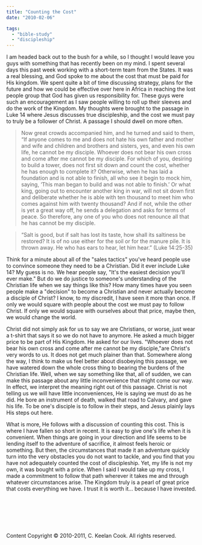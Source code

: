 ```yaml
---
title: "Counting the Cost"
date: "2010-02-06"

tags: 
  - "bible-study"
  - "discipleship"
---
```


I am headed back out to the bush for a while, so I thought I would leave you guys with something that has recently been on my mind. I spent several days this past week working with a short-term team from the States. It was a real blessing, and God spoke to me about the cost that must be paid for His kingdom. We spent quite a bit of time discussing strategy, plans for the future and how we could be effective over here in Africa in reaching the lost people group that God has given us responsibility for. These guys were such an encouragement as I saw people willing to roll up their sleeves and do the work of the Kingdom. My thoughts were brought to the passage in Luke 14 where Jesus discusses true discipleship, and the cost we must pay to truly be a follower of Christ. A passage I should dwell on more often.

> Now great crowds accompanied him, and he turned and said to them, “If anyone comes to me and does not hate his own father and mother and wife and children and brothers and sisters, yes, and even his own life, he cannot be my disciple. Whoever does not bear his own cross and come after me cannot be my disciple. For which of you, desiring to build a tower, does not first sit down and count the cost, whether he has enough to complete it? Otherwise, when he has laid a foundation and is not able to finish, all who see it begin to mock him, saying, ‘This man began to build and was not able to finish.’ Or what king, going out to encounter another king in war, will not sit down first and deliberate whether he is able with ten thousand to meet him who comes against him with twenty thousand? And if not, while the other is yet a great way off, he sends a delegation and asks for terms of peace. So therefore, any one of you who does not renounce all that he has cannot be my disciple. 

> “Salt is good, but if salt has lost its taste, how shall its saltiness be restored? It is of no use either for the soil or for the manure pile. It is thrown away. He who has ears to hear, let him hear.” (Luke 14:25-35)

Think for a minute about all of the "sales tactics" you've heard people use to convince someone they need to be a Christian. Did it ever include Luke 14? My guess is no. We hear people say, "It's the easiest decision you'll ever make." But do we do justice to someone's understanding of the Christian life when we say things like this? How many times have you seen people make a "decision" to become a Christian and never actually become a disciple of Christ? I know, to my discredit, I have seen it more than once. If only we would square with people about the cost we must pay to follow Christ. If only we would square with ourselves about that price, maybe then, we would change the world.

Christ did not simply ask for us to say we are Christians, or worse, just wear a t-shirt that says it so we do not have to anymore. He asked a much bigger price to be part of His Kingdom. He asked for our lives. "Whoever does not bear his own cross and come after me cannot be my disciple,"are Christ's very words to us. It does not get much plainer than that. Somewhere along the way, I think to make us feel better about disobeying this passage, we have watered down the whole cross thing to bearing the burdens of the Christian life. Well, when we say something like that, all of sudden, we can make this passage about any little inconvenience that might come our way. In effect, we interpret the meaning right out of this passage. Christ is not telling us we will have little inconveniences, He is saying we must do as he did. He bore an instrument of death, walked that road to Calvary, and gave his life. To be one's disciple is to follow in their steps, and Jesus plainly lays His steps out here.

What is more, He follows with a discussion of counting this cost. This is where I have fallen so short in recent. It is easy to give one's life when it is convenient. When things are going in your direction and life seems to be lending itself to the adventure of sacrifice, it almost feels heroic or something. But then, the circumstances that made it an adventure quickly turn into the very obstacles you do not want to tackle, and you find that you have not adequately counted the cost of discipleship. Yet, my life is not my own, it was bought with a price. When I said I would take up my cross, I made a commitment to follow that path wherever it takes me and through whatever circumstances arise. The Kingdom truly is a pearl of great price that costs everything we have. I trust it is worth it... because I have invested.

 

 

 

Content Copyright © 2010-2011, C. Keelan Cook. All rights reserved.
